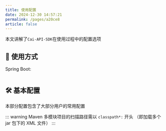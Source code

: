 ```yaml
---
title: 使用配置
date: 2024-12-30 14:57:21
permalink: /pages/a20ce8
article: false
---
```


本文讲解了`Cai-API-SDK`在使用过程中的配置选项

## 🚀 使用方式

Spring Boot:

```yml

```

## 🛠️ 基本配置

本部分配置包含了大部分用户的常用配置

::: warning
Maven 多模块项目的扫描路径需以 `classpath*:` 开头 （即加载多个 jar 包下的 XML 文件）
:::
